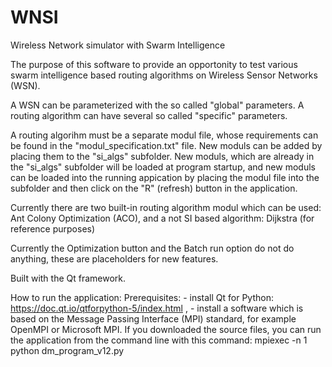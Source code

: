 # WNSI
Wireless Network simulator with Swarm Intelligence

The purpose of this software to provide an opportonity to test various swarm intelligence based routing algorithms on Wireless Sensor Networks (WSN).

A WSN can be parameterized with the so called "global" parameters. A routing algorithm can have several so called "specific" parameters.

A routing algorihm must be a separate modul file, whose requirements can be found in the "modul_specification.txt" file. New moduls can be added by placing them to the "si_algs" subfolder. New moduls, which are already in the "si_algs" subfolder will be loaded at program startup, and new moduls can be loaded into the running appication by placing the modul file into the subfolder and then click on the "R" (refresh) button in the application.

Currently there are two built-in routing algorithm modul which can be used: Ant Colony Optimization (ACO), and a not SI based algorithm: Dijkstra (for reference purposes)

Currently the Optimization button and the Batch run option do not do anything, these are placeholders for new features.

Built with the Qt framework.

How to run the application:
Prerequisites: - install Qt for Python: https://doc.qt.io/qtforpython-5/index.html , - install a software which is based on the Message Passing Interface (MPI) standard, for example OpenMPI or Microsoft MPI.
If you downloaded the source files, you can run the application from the command line with this command: mpiexec -n 1 python dm_program_v12.py
